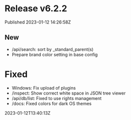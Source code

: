 
# Release v6.2.2

Published 2023-01-12 14:26:58Z

## New
* /api/search: sort by _standard_parent(s)
* Prepare brand color setting in base config

# Fixed
* Windows: Fix upload of plugins
* /inspect: Show correct white space in JSON tree viewer
* /api/db/list: Fixed to use rights management
* /docs: Fixed colors for dark OS themes

2023-01-12T13:40:13Z